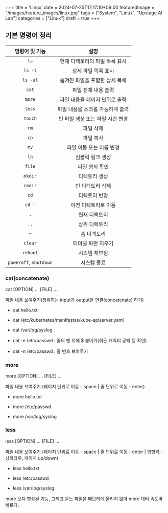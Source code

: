 +++
title = 'Linux'
date = 2024-07-25T17:17:10+09:00
featuredImage = "/images/feature_images/linux.jpg"
tags = ["System", "Linux", "Upstage AI Lab"]
categories = ["Linux"]
draft = true
+++

## 기본 명령어 정리

| 명령어 및 기능         | 설명                          |
|:----------------------:|:-----------------------------:|
| `ls`                  | 현재 디렉토리의 파일 목록 표시  |
| `ls -l`               | 상세 파일 목록 표시            |
| `ls -al`              | 숨겨진 파일을 포함한 상세 목록 |
| `cat`                 | 파일 전체 내용 출력            |
| `more`                | 파일 내용을 페이지 단위로 출력 |
| `less`                | 파일 내용을 스크롤 가능하게 출력 |
| `touch`               | 빈 파일 생성 또는 파일 시간 변경 |
| `rm`                  | 파일 삭제                     |
| `cp`                  | 파일 복사                     |
| `mv`                  | 파일 이동 또는 이름 변경       |
| `ln`                  | 심볼릭 링크 생성              |
| `file`                | 파일 형식 확인                |
| `mkdir`               | 디렉토리 생성                 |
| `rmdir`               | 빈 디렉토리 삭제              |
| `cd`                  | 디렉토리 변경                 |
| `cd -`                | 이전 디렉토리로 이동          |
| `.`                   | 현재 디렉토리                 |
| `..`                  | 상위 디렉토리                 |
| `~`                   | 홈 디렉토리                   |
| `clear`               | 터미널 화면 지우기            |
| `reboot`              | 시스템 재부팅                 |
| `poweroff`, `shutdown`| 시스템 종료                   |

### cat(concatenate)

cat [OPTION] ... [FILE] ...

파일 내용 보여주기(정확히는 input과 output을 연결(concatenate) 하기)

- cat hello.txt

- cat /etc/kubernetes/manifestss/kube-apiserver.yaml

- cat /var/log/syslog

- cat -e /etc/passwd : 줄의 맨 뒤에 $ 붙이기(히든 캐릭터 공백 등 확인)

- cat -n /etc/passwd : 줄 번호 보여주기

### more

more [OPTION] ... [FILE] ...

파일 내용 보여주기 (페이지 단위로 이동 - space | 줄 단위로 이동 - enter)

- more hello.txt

- more /etc/passwd

- more /var/log/syslog

### less

less [OPTION] ... [FILE] ...

파일 내용 보여주기 (페이지 단위로 이동 - space | 줄 단위로 이동 - enter | 방향키 - 상하좌우, 페이지 up/down)

- less hello.txt

- less /etc/passwd

- less /var/log/syslog

more 보다 향상된 기능, 그리고 몯느 파일을 메모리에 올리지 않아 more 대비 속도바 빠르다.

